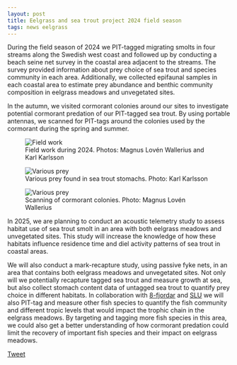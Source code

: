 ```yaml
---
layout: post
title: Eelgrass and sea trout project 2024 field season
tags: news eelgrass
---
```


During the field season of 2024 we PIT-tagged migrating smolts in four streams along the Swedish west coast and followed up by conducting a beach seine net survey in the coastal area adjacent to the streams. <!--more-->  The survey provided information about prey choice of sea trout and species community in each area. Additionally, we collected epifaunal samples in each coastal area to estimate prey abundance and benthic community composition in eelgrass meadows and unvegetated sites.

In the autumn, we visited cormorant colonies around our sites to investigate potential cormorant predation of our PIT-tagged sea trout. By using portable antennas, we scanned for PIT-tags around the colonies used by the cormorant during the spring and summer.

<figure>
  <img
    src="https://github.com/user-attachments/assets/eab8dbe9-1af2-4072-9057-3fc0a0f17d39"
    alt="Field work" />
  <figcaption>Field work during 2024. Photos: Magnus Lovén Wallerius and Karl Karlsson</figcaption>
</figure>


<figure>
  <img
    src="https://github.com/user-attachments/assets/6771011f-4006-4fcb-a047-4567f2063d11"
    alt="Various prey" />
  <figcaption>Various prey found in sea trout stomachs. Photo: Karl Karlsson</figcaption>
</figure>


<figure>
  <img
    src="https://github.com/user-attachments/assets/7fe71b4f-1cf9-4f12-afc2-4c1c4ec4da40"
    alt="Various prey" />
  <figcaption>Scanning of cormorant colonies. Photo: Magnus Lovén Wallerius</figcaption>
</figure>

In 2025, we are planning to conduct an acoustic telemetry study to assess habitat use of sea trout smolt in an area with both eelgrass meadows and unvegetated sites. This study will increase the knowledge of how these habitats influence residence time and diel activity patterns of sea trout in coastal areas.

We will also conduct a mark-recapture study, using passive fyke nets, in an area that contains both eelgrass meadows and unvegetated sites. Not only will we potentially recapture tagged sea trout and measure growth at sea, but also collect stomach content data of untagged sea trout to quantify prey choice in different habitats. In collaboration with [8-fjordar](https://www.8fjordar.se/) and [SLU](https://www.slu.se/) we will also PIT-tag and measure other fish species to quantify the fish community and different tropic levels that would impact the trophic chain in the eelgrass meadows. By targeting and tagging more fish species in this area, we could also get a better understanding of how cormorant predation could limit the recovery of important fish species and their impact on eelgrass meadows.

<a href="https://twitter.com/share?ref_src=twsrc%5Etfw" class="twitter-share-button" data-show-count="false">Tweet</a><script async src="https://platform.twitter.com/widgets.js" charset="utf-8"></script>
